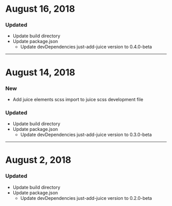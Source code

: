 # August 16, 2018

### Updated
- Update build directory
- Update package.json
    - Update devDependencies just-add-juice version to 0.4.0-beta


-----


# August 14, 2018

### New
- Add juice elements scss import to juice scss development file

### Updated
- Update build directory
- Update package.json
    - Update devDependencies just-add-juice version to 0.3.0-beta


-----


# August 2, 2018

### Updated
- Update build directory
- Update package.json
    - Update devDependencies just-add-juice version to 0.2.0-beta
